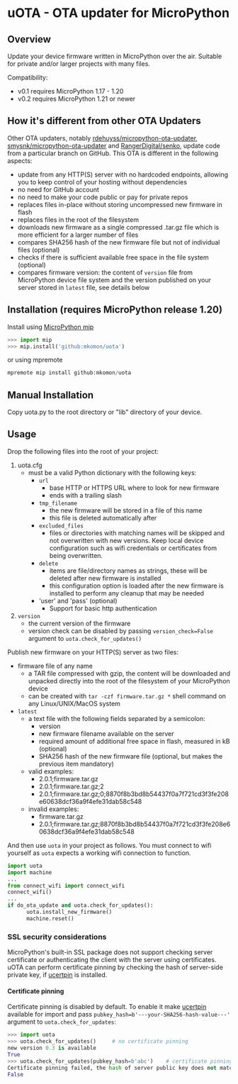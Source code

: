 # uOTA - OTA updater for MicroPython

## Overview

Update your device firmware written in MicroPython over the air. Suitable for private and/or larger projects with many files.

Compatibility:

- v0.1 requires MicroPython 1.17 - 1.20
- v0.2 requires MicroPython 1.21 or newer

## How it's different from other OTA Updaters

Other OTA updaters, notably [rdehuyss/micropython-ota-updater](https://github.com/rdehuyss/micropython-ota-updater), [smysnk/micropython-ota-updater](https://github.com/smysnk/micropython-ota-updater) and [RangerDigital/senko](https://github.com/RangerDigital/senko), update code from a particular branch on GitHub. This OTA is different in the following aspects:

- update from any HTTP(S) server with no hardcoded endpoints, allowing you to keep control of your hosting without dependencies
- no need for GitHub account
- no need to make your code public or pay for private repos
- replaces files in-place without storing uncompressed new firmware in flash
- replaces files in the root of the filesystem
- downloads new firmware as a single compressed .tar.gz file which is more efficient for a larger number of files
- compares SHA256 hash of the new firmware file but not of individual files (optional)
- checks if there is sufficient available free space in the file system (optional)
- compares firmware version: the content of `version` file from MicroPython device file system and the version published on your server stored in `latest` file, see details below

## Installation (requires MicroPython release 1.20)

Install using [MicroPython mip](https://docs.micropython.org/en/latest/reference/packages.html)

```python
>>> import mip
>>> mip.install('github:mkomon/uota')
```

or using mpremote

```python
mpremote mip install github:mkomon/uota
```

## Manual Installation

Copy uota.py to the root directory or "lib" directory of your device.

## Usage

Drop the following files into the root of your project:

1. uota.cfg
   - must be a valid Python dictionary with the following keys:
      - `url`
         - base HTTP or HTTPS URL where to look for new firmware
         - ends with a trailing slash
      - `tmp_filename`
         - the new firmware will be stored in a file of this name
         - this file is deleted automatically after 
      - `excluded_files`
         - files or directories with matching names will be skipped and not overwritten with new versions. Keep local device configuration such as wifi credentials or certificates from being overwritten.
      - `delete`
        - items are file/directory names as strings, these will be deleted after new firmware is installed
        - this configuration option is loaded after the new firmware is installed to perform any cleanup that may be needed
      - 'user' and 'pass' (optional)
        - Support for basic http authentication
1. `version`
    - the current version of the firmware
    - version check can be disabled by passing `version_check=False` argument to `uota.check_for_updates()`

Publish new firmware on your HTTP(S) server as two files:

- firmware file of any name
  - a TAR file compressed with gzip, the content will be downloaded and unpacked directly into the root of the filesystem of your MicroPython device
  - can be created with `tar -czf firmware.tar.gz *` shell command on any Linux/UNIX/MacOS system
- `latest`
  - a text file with the following fields separated by a semicolon:
    - version
    - new firmware filename available on the server
    - required amount of additional free space in flash, measured in kB (optional)
    - SHA256 hash of the new firmware file (optional, but makes the previous item mandatory)
  - valid examples:
    - 2.0.1;firmware.tar.gz
    - 2.0.1;firmware.tar.gz;2
    - 2.0.1;firmware.tar.gz;0;8870f8b3bd8b54437f0a7f721cd3f3fe208e60638dcf36a9f4efe31dab58c548
  - invalid examples:
    - firmware.tar.gz
    - 2.0.1;firmware.tar.gz;8870f8b3bd8b54437f0a7f721cd3f3fe208e60638dcf36a9f4efe31dab58c548

And then use `uota` in your project as follows. You must connect to wifi yourself as `uota` expects a working wifi connection to function.

```python
import uota
import machine
...
from connect_wifi import connect_wifi
connect_wifi()
...
if do_ota_update and uota.check_for_updates():
      uota.install_new_firmware()
      machine.reset()
```

### SSL security considerations

MicroPython's built-in SSL package does not support checking server certificate or authenticating the client with the server using certificates. uOTA can perform certificate pinning by checking the hash of server-side private key, if [ucertpin](https://github.com/mkomon/ucertpin) is installed.

#### Certificate pinning

Certificate pinning is disabled by default. To enable it make [ucertpin](https://github.com/mkomon/ucertpin) available for import and pass `pubkey_hash=b'---your-SHA256-hash-value---'` argument to `uota.check_for_updates`:

```python
>>> import uota
>>> uota.check_for_updates()     # no certificate pinning
new version 0.3 is available
True
>>> uota.check_for_updates(pubkey_hash=b'abc')    # certificate pinning with incorrect hash
Certificate pinning failed, the hash of server public key does not match. Aborting the update.
False
```
